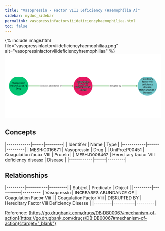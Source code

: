```yaml
---
title: "Vasopressin - Factor VIII Deficiency (Haemophilia A)"
sidebar: mydoc_sidebar
permalink: vasopressinfactorviiideficiencyhaemophiliaa.html
toc: false 
---
```


{% include image.html file="vasopressinfactorviiideficiencyhaemophiliaa.png" alt="vasopressinfactorviiideficiencyhaemophiliaa" %}![Path Visualization](/images/vasopressinfactorviiideficiencyhaemophiliaa.png)

## Concepts

|------------|------|---------|
| Identifier | Name | Type    |
|------------|------|---------|
| MESH:C016671 | Vasopressin | Drug |
| UniProt:P00451 | Coagulation factor VIII | Protein |
| MESH:D006467 | Hereditary factor VIII deficiency disease | Disease |
|------------|------|---------|

## Relationships

|---------|-----------|---------|
| Subject | Predicate | Object  |
|---------|-----------|---------|
| Vasopressin | INCREASES ABUNDANCE OF | Coagulation Factor Viii |
| Coagulation Factor Viii | DISRUPTED BY | Hereditary Factor Viii Deficiency Disease |
|---------|-----------|---------|

Reference: [https://go.drugbank.com/drugs/DB:DB00067#mechanism-of-action](https://go.drugbank.com/drugs/DB:DB00067#mechanism-of-action){:target="_blank"}
